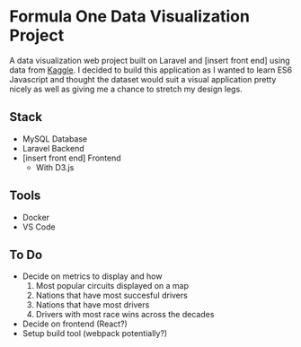 # Formula One Data Visualization Project
A data visualization web project built on Laravel and [insert front end] using data from [Kaggle](https://www.kaggle.com/cjgdev/formula-1-race-data-19502017). I decided to build this application as I wanted to learn ES6 Javascript and thought the dataset would suit a visual application pretty nicely as well as giving me a chance to stretch my design legs.

## Stack
- MySQL Database
- Laravel Backend
- [insert front end] Frontend
    - With D3.js

## Tools
- Docker
- VS Code

## To Do
- Decide on metrics to display and how
    1. Most popular circuits displayed on a map
    2. Nations that have most succesful drivers
    3. Nations that have most drivers
    4. Drivers with most race wins across the decades
- Decide on frontend (React?)
- Setup build tool (webpack potentially?)